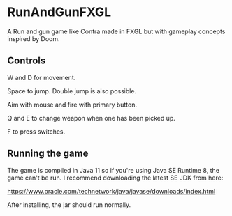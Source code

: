 # RunAndGunFXGL

A Run and gun game like Contra made in FXGL but with gameplay concepts inspired by Doom.


## Controls

W and D for movement.

Space to jump. Double jump is also possible.

Aim with mouse and fire with primary button.

Q and E to change weapon when one has been picked up.

F to press switches.


## Running the game

The game is compiled in Java 11 so if you're using Java SE Runtime 8, the game can't be run.
I recommend downloading the latest SE JDK from here:

https://www.oracle.com/technetwork/java/javase/downloads/index.html

After installing, the jar should run normally.
